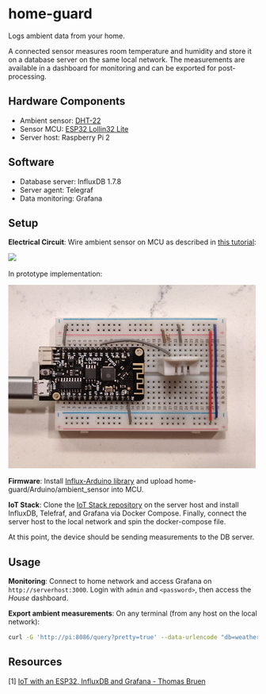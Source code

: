 # home-guard
Logs ambient data from your home.

A connected sensor measures room temperature and humidity and store it on a database server on the same local network.
The measurements are available in a dashboard for monitoring and can be exported for post-processing.

## Hardware Components

- Ambient sensor: [DHT-22](https://www.sparkfun.com/datasheets/Sensors/Temperature/DHT22.pdf)
- Sensor MCU: [ESP32 Lollin32 Lite](https://wiki.wemos.cc/products:lolin32:lolin32_lite)
- Server host: Raspberry Pi 2

## Software

- Database server: InfluxDB 1.7.8
- Server agent: Telegraf
- Data monitoring: Grafana

## Setup

**Electrical Circuit**: Wire ambient sensor on MCU as described in [this tutorial](https://howtomechatronics.com/tutorials/arduino/dht11-dht22-sensors-temperature-and-humidity-tutorial-using-arduino/):

![](https://howtomechatronics.com/wp-content/uploads/2016/01/DHT22-DHT11-Circuit-Schematics.png)

In prototype implementation:

<img src="img/device.jpg" width="500" />

**Firmware**: Install [Influx-Arduino library](https://github.com/teebr/Influx-Arduino) and upload home-guard/Arduino/ambient_sensor into MCU.

**IoT Stack**: Clone the [IoT Stack repository](https://github.com/gcgarner/IOTstack) on the server host and install InfluxDB, Telefraf, and Grafana via Docker Compose. Finally, connect the server host to the local network and spin the docker-compose file.

At this point, the device should be sending measurements to the DB server.

## Usage

**Monitoring**: Connect to home network and access Grafana on `http://serverhost:3000`. Login with `admin` and `<password>`, then access the *House* dashboard.

**Export ambient measurements**: On any terminal (from any host on the local network):

```bash
curl -G 'http://pi:8086/query?pretty=true' --data-urlencode "db=weather" --data-urlencode 'q=SELECT * FROM "ambient"' -H "Accept: application/csv"
```

## Resources

[1] [IoT with an ESP32, InfluxDB and Grafana - Thomas Bruen](https://medium.com/@teebr/iot-with-an-esp32-influxdb-and-grafana-54abc9575fb2)
